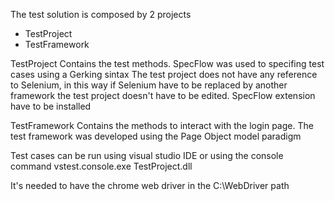The test solution is composed by 2 projects
- TestProject
- TestFramework

TestProject
Contains the test methods.
SpecFlow was used to specifing test cases using a Gerking sintax
The test project does not have any reference to Selenium, in this way  if Selenium have to be replaced by another framework the test project doesn't have to be edited.
SpecFlow extension have to be installed

TestFramework
Contains the methods to interact with the login page.
The test framework was developed using the Page Object model paradigm

Test cases can be run using visual studio IDE or using the console command
vstest.console.exe TestProject.dll

It's needed to have the chrome web driver in the C:\WebDriver path 
